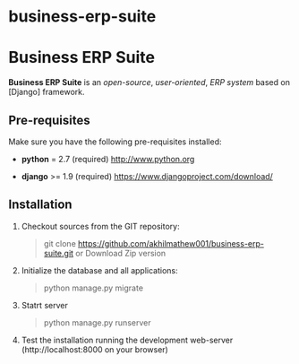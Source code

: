 # business-erp-suite
Business ERP Suite
==========

**Business ERP Suite** is an _open-source_, _user-oriented_, *ERP system* based on [Django] framework.

Pre-requisites
--------------

Make sure you have the following pre-requisites installed:

 * **python** = 2.7 (required)
   http://www.python.org

 * **django** >= 1.9 (required)
   https://www.djangoproject.com/download/


Installation
------------

1. Checkout sources from the GIT repository:

   > git clone https://github.com/akhilmathew001/business-erp-suite.git
   > or Download Zip version

2. Initialize the database and all applications:
     > python manage.py migrate
3. Statrt server
     > python manage.py runserver
    
4. Test the installation running the development web-server (http://localhost:8000 on your browser)

    
